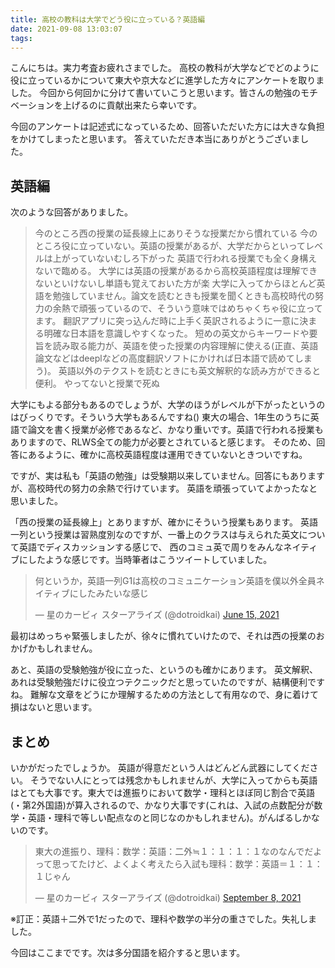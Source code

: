 ```yaml
---
title: 高校の教科は大学でどう役に立っている？英語編
date: 2021-09-08 13:03:07
tags:
---
```


こんにちは。実力考査お疲れさまでした。
高校の教科が大学などでどのように役に立っているかについて東大や京大などに進学した方々にアンケートを取りました。
今回から何回かに分けて書いていこうと思います。皆さんの勉強のモチベーションを上げるのに貢献出来たら幸いです。

今回のアンケートは記述式になっているため、回答いただいた方には大きな負担をかけてしまったと思います。
答えていただき本当にありがとうございました。

## 英語編

次のような回答がありました。
> 今のところ西の授業の延長線上にありそうな授業だから慣れている
> 今のところ役に立っていない。英語の授業があるが、大学だからといってレベルは上がっていないむしろ下がった
> 英語で行われる授業でも全く身構えないで臨める。
> 大学には英語の授業があるから高校英語程度は理解できないといけないし単語も覚えておいた方が楽
> 大学に入ってからほとんど英語を勉強していません。論文を読むときも授業を聞くときも高校時代の努力の余熱で頑張っているので、そういう意味ではめちゃくちゃ役に立ってます。
> 翻訳アプリに突っ込んだ時に上手く英訳されるように一意に決まる明確な日本語を意識しやすくなった。
> 短めの英文からキーワードや要旨を読み取る能力が、英語を使った授業の内容理解に使える(正直、英語論文などはdeeplなどの高度翻訳ソフトにかければ日本語で読めてしまう)。
> 英語以外のテクストを読むときにも英文解釈的な読み方ができると便利。
> やってないと授業で死ぬ

大学にもよる部分もあるのでしょうが、大学のほうがレベルが下がったというのはびっくりです。そういう大学もあるんですね()
東大の場合、1年生のうちに英語で論文を書く授業が必修であるなど、かなり重いです。英語で行われる授業もありますので、RLWS全ての能力が必要とされていると感じます。
そのため、回答にあるように、確かに高校英語程度は運用できていないときついですね。

ですが、実は私も「英語の勉強」は受験期以来していません。回答にもありますが、高校時代の努力の余熱で行けています。
英語を頑張っていてよかったなと思いました。

「西の授業の延長線上」とありますが、確かにそういう授業もあります。
英語一列という授業は習熟度別なのですが、一番上のクラスは与えられた英文について英語でディスカッションする感じで、
西のコミュ英で周りをみんなネイティブにしたような感じです。当時筆者はこうツイートしていました。
<blockquote class="twitter-tweet"><p lang="ja" dir="ltr">何というか，英語一列G1は高校のコミュニケーション英語を僕以外全員ネイティブにしたみたいな感じ</p>&mdash; 星のカービィ スターアライズ (@dotroidkai) <a href="https://twitter.com/dotroidkai/status/1404696291481767943?ref_src=twsrc%5Etfw">June 15, 2021</a></blockquote> <script async src="https://platform.twitter.com/widgets.js" charset="utf-8"></script>

最初はめっちゃ緊張しましたが、徐々に慣れていけたので、それは西の授業のおかげかもしれません。

あと、英語の受験勉強が役に立った、というのも確かにあります。
英文解釈、あれは受験勉強だけに役立つテクニックだと思っていたのですが、結構便利ですね。
難解な文章をどうにか理解するための方法として有用なので、身に着けて損はないと思います。

## まとめ

いかがだったでしょうか。
英語が得意だという人はどんどん武器にしてください。
そうでない人にとっては残念かもしれませんが、大学に入ってからも英語はとても大事です。東大では進振りにおいて数学・理科とほぼ同じ割合で英語(・第2外国語)が算入されるので、かなり大事です(これは、入試の点数配分が数学・英語・理科で等しい配点なのと同じなのかもしれません)。がんばるしかないのです。

<blockquote class="twitter-tweet"><p lang="ja" dir="ltr">東大の進振り、理科：数学：英語：二外≒１：１：１：１なのなんでだよって思ってたけど、よくよく考えたら入試も理科：数学：英語＝１：１：１じゃん</p>&mdash; 星のカービィ スターアライズ (@dotroidkai) <a href="https://twitter.com/dotroidkai/status/1435458802552168448?ref_src=twsrc%5Etfw">September 8, 2021</a></blockquote> <script async src="https://platform.twitter.com/widgets.js" charset="utf-8"></script>

※訂正：英語＋二外で1だったので、理科や数学の半分の重さでした。失礼しました。

今回はここまでです。次は多分国語を紹介すると思います。

